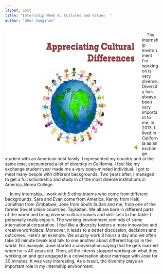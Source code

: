 ```yaml
---
layout: post
title: "Internship Week 6: Cultures and Values  "
author: "Sher Sanginov"
---
```



<img class="img-responsive" src="/assets/img/intern13.jpg" alt="Drawing" style="width: 450px; height: 400px; display: block; float:left; ">

&nbsp;&nbsp;&nbsp;&nbsp;The internship environment I'm working on is very diverse. Diversity has always been very important to me. In 2013, I lived in California as an exchange student with an American host family. I represented my country and at the same time, encountered a lot of diversity in California. I feel like my exchange student year made me a very open-minded individual. I got to meet many people with different backgrounds. Two years after, I managed to get a full scholarship and study in of the most diverse institutions in America, Berea College.  

&nbsp;&nbsp;&nbsp;&nbsp;In my internship, I work with 5 other interns who come from different backgrounds. Sara and Evan come from America, Kenny from Haiti, Jonathan from Zimbabwe, Jose from South Sudan and me, from one of the former Soviet Union countries, Tajikistan. We all are born in different parts of the world and bring diverse cultural values and skill-sets to the table. I personally really enjoy it. The working environment reminds of some international corporation. I feel like a diversity fosters a more innovative and creative workplace. Moreover, it leads to a better discussion, decisions and outcomes. Here's an example. We usually work 8 hours a day and we often take 30 minute break and talk to one another about different topics in the world. For example, Jose started a conversation saying that he gets married when he is 40 years old. Then, all the interns stopped working on what they working on and got engaged in a conversation about marriage with Jose for 30 minutes. It was very interesting. As a result, the diversity plays an important role in my internship environment.  
